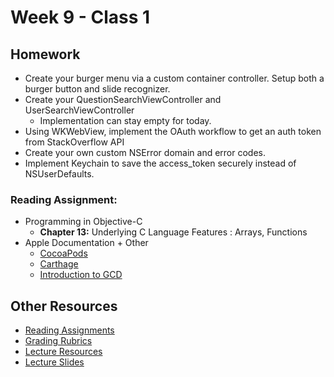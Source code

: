 # Week 9 - Class 1
## Homework
* Create your burger menu via a custom container controller. Setup both a burger button and slide recognizer.
* Create your QuestionSearchViewController and UserSearchViewController
	* Implementation can stay empty for today.
* Using WKWebView, implement the OAuth workflow to get an auth token from StackOverflow API
* Create your own custom NSError domain and error codes.
* Implement Keychain to save the access_token securely instead of NSUserDefaults.

### Reading Assignment:
* Programming in Objective-C
  * **Chapter 13:** Underlying C Language Features : Arrays, Functions
* Apple Documentation + Other
  * [CocoaPods](https://cocoapods.org/)
  * [Carthage](https://github.com/Carthage/Carthage)
  * [Introduction to GCD](https://developer.apple.com/library/ios/documentation/Performance/Reference/GCD_libdispatch_Ref/)

## Other Resources
* [Reading Assignments](../../Resources/ra-grading-standard/)
* [Grading Rubrics](../../Resources/)
* [Lecture Resources](lecture/)
* [Lecture Slides](https://www.icloud.com/keynote/000B9El9HQy5BwrbrqD5dl4oA#Week9_Day1)
